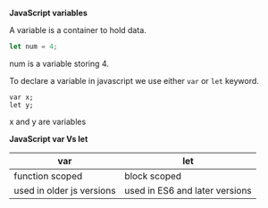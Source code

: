**JavaScript variables**

A variable is a container to hold data.

```javascript
let num = 4;
```
num is a variable storing 4.

To declare a variable in javascript we use either `var` or `let` keyword.

    var x;
    let y;
x and y are variables

**JavaScript var Vs let**

var | let
-------- | -------
function scoped | block scoped
used in older js versions | used in ES6 and later versions
